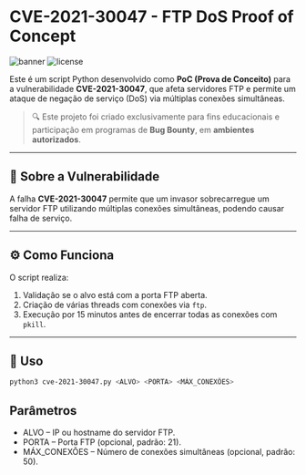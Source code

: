 # CVE-2021-30047 - FTP DoS Proof of Concept

![banner](https://img.shields.io/badge/status-educational-blue)
![license](https://img.shields.io/badge/license-MIT-green)

Este é um script Python desenvolvido como **PoC (Prova de Conceito)** para a vulnerabilidade **CVE-2021-30047**, que afeta servidores FTP e permite um ataque de negação de serviço (DoS) via múltiplas conexões simultâneas.

> 🔍 Este projeto foi criado exclusivamente para fins educacionais e participação em programas de **Bug Bounty**, em **ambientes autorizados**.

---

## 📖 Sobre a Vulnerabilidade

A falha **CVE-2021-30047** permite que um invasor sobrecarregue um servidor FTP utilizando múltiplas conexões simultâneas, podendo causar falha de serviço.

---

## ⚙️ Como Funciona

O script realiza:

1. Validação se o alvo está com a porta FTP aberta.
2. Criação de várias threads com conexões via `ftp`.
3. Execução por 15 minutos antes de encerrar todas as conexões com `pkill`.

---

## 🚀 Uso

```bash
python3 cve-2021-30047.py <ALVO> <PORTA> <MÁX_CONEXÕES>
```

## Parâmetros
- ALVO – IP ou hostname do servidor FTP.
- PORTA – Porta FTP (opcional, padrão: 21).
- MÁX_CONEXÕES – Número de conexões simultâneas (opcional, padrão: 50).

